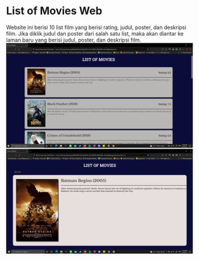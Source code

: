 # List of Movies Web
Website ini berisi 10 list film yang berisi rating, judul, poster, dan deskripsi film. Jika diklik judul dan poster dari salah satu list, maka akan diantar ke laman baru yang berisi judul, poster, dan deskripsi film.
![main page screenshot](https://github.com/Adityapnn811/GDSC-MovieWeb.github.io/blob/main/mainPage.png?raw=true)
![subpage screenshot](https://github.com/Adityapnn811/GDSC-MovieWeb.github.io/blob/main/subPage.png?raw=true)
